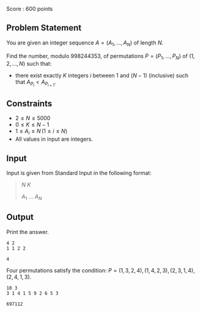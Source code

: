 Score : $600$ points

## Problem Statement

You are given an integer sequence $A = (A_1, \dots, A_N)$ of length $N$.

Find the number, modulo $998244353$, of permutations $P = (P_1, \dots, P_N)$ of $(1, 2, \dots, N)$ such that:

- there exist exactly $K$ integers $i$ between $1$ and $(N-1)$ (inclusive) such that $A_{P_i} \lt A_{P_{i + 1}}$.

## Constraints

- $2 \leq N \leq 5000$
- $0 \leq K \leq N - 1$
- $1 \leq A_i \leq N \, (1 \leq i \leq N)$
- All values in input are integers.

## Input

Input is given from Standard Input in the following format:

> $N$ $K$
> 
> $A_1$ $\ldots$ $A_N$

## Output

Print the answer.

```input1
4 2
1 1 2 2
```

```output1
4
```

Four permutations satisfy the condition: $P = (1, 3, 2, 4), (1, 4, 2, 3), (2, 3, 1, 4), (2, 4, 1, 3)$.

```input2
10 3
3 1 4 1 5 9 2 6 5 3
```

```output2
697112
```